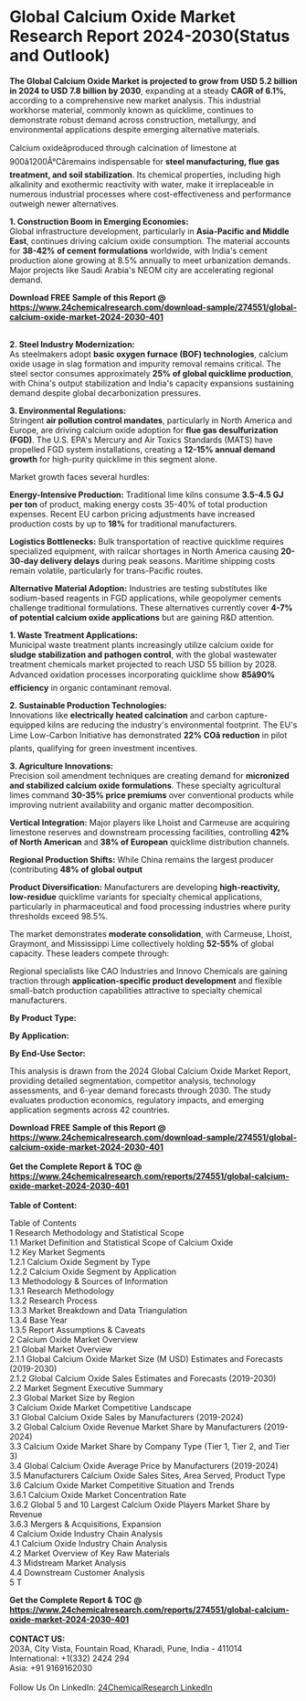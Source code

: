 <h1>Global Calcium Oxide Market Research Report 2024-2030(Status and Outlook)</h1><p><strong>The Global Calcium Oxide Market is projected to grow from USD 5.2 billion in 2024 to USD 7.8 billion by 2030</strong>, expanding at a steady <strong>CAGR of 6.1%</strong>, according to a comprehensive new market analysis. This industrial workhorse material, commonly known as quicklime, continues to demonstrate robust demand across construction, metallurgy, and environmental applications despite emerging alternative materials.</p><p>Calcium oxideâproduced through calcination of limestone at 900â1200Â°Câremains indispensable for <strong>steel manufacturing, flue gas treatment, and soil stabilization</strong>. Its chemical properties, including high alkalinity and exothermic reactivity with water, make it irreplaceable in numerous industrial processes where cost-effectiveness and performance outweigh newer alternatives.</p><p><strong>1. Construction Boom in Emerging Economies:</strong><br>
Global infrastructure development, particularly in <strong>Asia-Pacific and Middle East</strong>, continues driving calcium oxide consumption. The material accounts for <strong>38-42% of cement formulations</strong> worldwide, with India's cement production alone growing at 8.5% annually to meet urbanization demands. Major projects like Saudi Arabia's NEOM city are accelerating regional demand.</p><div><b>Download FREE Sample of this Report @ 
            <a href="https://www.24chemicalresearch.com/download-sample/274551/global-calcium-oxide-market-2024-2030-401">
            https://www.24chemicalresearch.com/download-sample/274551/global-calcium-oxide-market-2024-2030-401</a></b></div><br><p><strong>2. Steel Industry Modernization:</strong><br>
As steelmakers adopt <strong>basic oxygen furnace (BOF) technologies</strong>, calcium oxide usage in slag formation and impurity removal remains critical. The steel sector consumes approximately <strong>25% of global quicklime production</strong>, with China's output stabilization and India's capacity expansions sustaining demand despite global decarbonization pressures.</p><p><strong>3. Environmental Regulations:</strong><br>
Stringent <strong>air pollution control mandates</strong>, particularly in North America and Europe, are driving calcium oxide adoption for <strong>flue gas desulfurization (FGD)</strong>. The U.S. EPA's Mercury and Air Toxics Standards (MATS) have propelled FGD system installations, creating a <strong>12-15% annual demand growth</strong> for high-purity quicklime in this segment alone.</p><p>Market growth faces several hurdles:</p><p><strong>Energy-Intensive Production:</strong> Traditional lime kilns consume <strong>3.5-4.5 GJ per ton</strong> of product, making energy costs 35-40% of total production expenses. Recent EU carbon pricing adjustments have increased production costs by up to <strong>18%</strong> for traditional manufacturers.</p><p><strong>Logistics Bottlenecks:</strong> Bulk transportation of reactive quicklime requires specialized equipment, with railcar shortages in North America causing <strong>20-30-day delivery delays</strong> during peak seasons. Maritime shipping costs remain volatile, particularly for trans-Pacific routes.</p><p><strong>Alternative Material Adoption:</strong> Industries are testing substitutes like sodium-based reagents in FGD applications, while geopolymer cements challenge traditional formulations. These alternatives currently cover <strong>4-7% of potential calcium oxide applications</strong> but are gaining R&amp;D attention.</p><p><strong>1. Waste Treatment Applications:</strong><br>
Municipal waste treatment plants increasingly utilize calcium oxide for <strong>sludge stabilization and pathogen control</strong>, with the global wastewater treatment chemicals market projected to reach USD 55 billion by 2028. Advanced oxidation processes incorporating quicklime show <strong>85â90% efficiency</strong> in organic contaminant removal.</p><p><strong>2. Sustainable Production Technologies:</strong><br>
Innovations like <strong>electrically heated calcination</strong> and carbon capture-equipped kilns are reducing the industry's environmental footprint. The EU's Lime Low-Carbon Initiative has demonstrated <strong>22% COâ reduction</strong> in pilot plants, qualifying for green investment incentives.</p><p><strong>3. Agriculture Innovations:</strong><br>
Precision soil amendment techniques are creating demand for <strong>micronized and stabilized calcium oxide formulations</strong>. These specialty agricultural limes command <strong>30-35% price premiums</strong> over conventional products while improving nutrient availability and organic matter decomposition.</p><p><strong>Vertical Integration:</strong> Major players like Lhoist and Carmeuse are acquiring limestone reserves and downstream processing facilities, controlling <strong>42% of North American</strong> and <strong>38% of European</strong> quicklime distribution channels.</p><p><strong>Regional Production Shifts:</strong> While China remains the largest producer (contributing <strong>48% of global output</strong>
    </p><p><strong>Product Diversification:</strong> Manufacturers are developing <strong>high-reactivity, low-residue</strong> quicklime variants for specialty chemical applications, particularly in pharmaceutical and food processing industries where purity thresholds exceed 98.5%.</p><p>The market demonstrates <strong>moderate consolidation</strong>, with Carmeuse, Lhoist, Graymont, and Mississippi Lime collectively holding <strong>52-55%</strong> of global capacity. These leaders compete through:</p><p>Regional specialists like CAO Industries and Innovo Chemicals are gaining traction through <strong>application-specific product development</strong> and flexible small-batch production capabilities attractive to specialty chemical manufacturers.</p><p><strong>By Product Type:</strong></p><p><strong>By Application:</strong></p><p><strong>By End-Use Sector:</strong></p><p>This analysis is drawn from the 2024 Global Calcium Oxide Market Report, providing detailed segmentation, competitor analysis, technology assessments, and 6-year demand forecasts through 2030. The study evaluates production economics, regulatory impacts, and emerging application segments across 42 countries.</p><div><b>Download FREE Sample of this Report @ 
            <a href="https://www.24chemicalresearch.com/download-sample/274551/global-calcium-oxide-market-2024-2030-401">
            https://www.24chemicalresearch.com/download-sample/274551/global-calcium-oxide-market-2024-2030-401</a></b></div><br><div><b>Get the Complete Report & TOC @ 
            <a href="https://www.24chemicalresearch.com/reports/274551/global-calcium-oxide-market-2024-2030-401">
            https://www.24chemicalresearch.com/reports/274551/global-calcium-oxide-market-2024-2030-401</a></b></div><br>
            <b>Table of Content:</b><p>Table of Contents<br />
1 Research Methodology and Statistical Scope<br />
1.1 Market Definition and Statistical Scope of Calcium Oxide<br />
1.2 Key Market Segments<br />
1.2.1 Calcium Oxide Segment by Type<br />
1.2.2 Calcium Oxide Segment by Application<br />
1.3 Methodology & Sources of Information<br />
1.3.1 Research Methodology<br />
1.3.2 Research Process<br />
1.3.3 Market Breakdown and Data Triangulation<br />
1.3.4 Base Year<br />
1.3.5 Report Assumptions & Caveats<br />
2 Calcium Oxide Market Overview<br />
2.1 Global Market Overview<br />
2.1.1 Global Calcium Oxide Market Size (M USD) Estimates and Forecasts (2019-2030)<br />
2.1.2 Global Calcium Oxide Sales Estimates and Forecasts (2019-2030)<br />
2.2 Market Segment Executive Summary<br />
2.3 Global Market Size by Region<br />
3 Calcium Oxide Market Competitive Landscape<br />
3.1 Global Calcium Oxide Sales by Manufacturers (2019-2024)<br />
3.2 Global Calcium Oxide Revenue Market Share by Manufacturers (2019-2024)<br />
3.3 Calcium Oxide Market Share by Company Type (Tier 1, Tier 2, and Tier 3)<br />
3.4 Global Calcium Oxide Average Price by Manufacturers (2019-2024)<br />
3.5 Manufacturers Calcium Oxide Sales Sites, Area Served, Product Type<br />
3.6 Calcium Oxide Market Competitive Situation and Trends<br />
3.6.1 Calcium Oxide Market Concentration Rate<br />
3.6.2 Global 5 and 10 Largest Calcium Oxide Players Market Share by Revenue<br />
3.6.3 Mergers & Acquisitions, Expansion<br />
4 Calcium Oxide Industry Chain Analysis<br />
4.1 Calcium Oxide Industry Chain Analysis<br />
4.2 Market Overview of Key Raw Materials<br />
4.3 Midstream Market Analysis<br />
4.4 Downstream Customer Analysis<br />
5 T</p><div><b>Get the Complete Report & TOC @ 
            <a href="https://www.24chemicalresearch.com/reports/274551/global-calcium-oxide-market-2024-2030-401">
            https://www.24chemicalresearch.com/reports/274551/global-calcium-oxide-market-2024-2030-401</a></b></div><br><b>CONTACT US:</b><br>
            203A, City Vista, Fountain Road, Kharadi, Pune, India - 411014<br>
            International: +1(332) 2424 294<br>
            Asia: +91 9169162030 <br><br>
            Follow Us On LinkedIn: <a href="https://www.linkedin.com/company/24chemicalresearch/">24ChemicalResearch LinkedIn</a>